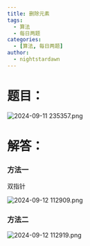 ```yaml
---
title: 删除元素
tags:
  - 算法
  - 每日两题
categories:
  - [算法, 每日两题]
author:
  - nightstardawn
---
```


# 题目：

![ 2024-09-11 235357.png](https://s2.loli.net/2024/09/11/GFAKINP34EtSehb.png)

# 解答：

### 方法一

双指针

![ 2024-09-12 112909.png](https://s2.loli.net/2024/09/12/QO1mdM43XKVARLe.png)

### 方法二

![ 2024-09-12 112919.png](https://s2.loli.net/2024/09/12/7XzmkKQq9VhDW5y.png)
